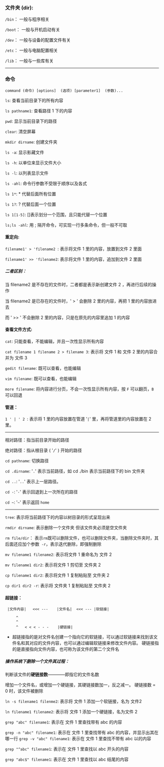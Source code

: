 ### 文件夹 (dir):

`/bin`： 一般与程序相关

`/boot`： 一般与开机启动有关

`/dev`： 一般与设备的配置文件有关

`/etc`： 一般与电脑配置相关

`/lib`： 一般与一些库有关

---

### 命令

`command (命令) [options]  (选项) [parameter1]  (参数)...`

`ls`: 查看当前目录下的所有内容

`ls pathname1`: 查看路径 1 下的内容

`pwd`: 显示当前目录下的路径

`clear`: 清空屏幕

`mkdir dirname`: 创建文件夹

`ls -a`: 显示影藏文件

`ls -h`: 以单位来显示文件大小

`ls -l`: 以列表显示文件

`ls -ahl`: 命令行参数不受限于顺序以及各式

`ls 1*`: * 代替后面所有位置

`ls 1?`: ? 代替后面一个位置

`ls 1[1-5]`: []表示划分一个范围，且只能代替一个位置

`ls;ls -ahl`: 用 ; 隔开命令，可实现一行多条命令，但一般不可取

#### 重定向:

`filename1' > 'filename2 `: 表示将文件 1 里的内容，放置到文件 2 里面

`filename1' >> 'filename2`: 表示将文件 1 里的内容，追加到文件 2 里面

##### 二者区别：

当 filename2 是不存在的文件时，二者都是表示新创建文件 2 ，再进行后续的操作

当 filename2 是已存在的文件时，' > ' 会删除 2 里的内容，再把 1 里的内容放进去

而 ' >> ' 不会删除 2 里的内容，只是在原先的内容里追加 1 的内容

#### 查看文件方式:

`cat`: 只能查看，不能编辑，并且一次性显示所有内容

`cat filename 1 filename 2 > filename 3`: 表示将 文件 1 和 文件 2 里的内容合并为 文件 3

`gedit filename`: 既可以查看，也能编辑

`vim filename`: 既可以查看，也能编辑

`more filename`: 将内容进行分页，不会一次性显示所有内容，按 `F` 可以翻页，`B` 可以回退

#### 管道：

`1 ' | ' 2 `: 表示将 1 里的内容放置在管道 '` | `' 里，再将管道里的内容放置在 2 里。

---

相对路径：指当前目录开始的路径

绝对路径：指从根目录 ( '` / `' ) 开始的路径

`cd pathname`: 切换路径

`cd .dirname`: '` . `' 表示当前路径，如 cd ./bin 表示当前路径下的 bin 文件夹

`cd ..`: '` .. `' 表示上一层路径。

`cd -`: '` - `' 表示回退到上一次所在的路径

`cd ~`: '` ~ `' 表示返回 `home`

---

`tree`: 表示将当前路径下的内容以树目录的形式呈现出来

`rmdir dirname`: 表示删除一个文件夹 但该文件夹必须是空文件夹

`rm file/dir`： 表示` rm `既可以删除文件，也可以删除文件夹，当删除文件夹时，其后面还应加个参数` -r`，表示迭代删除，即强制删除

`mv filename1 filename2`: 表示将文件 1 重命名为 文件 2

`mv filename1 dir2`: 表示将文件 1 剪切至 文件夹 2

`cp filename1 dir2`: 表示将文件 1 复制粘贴至 文件夹 2

`cp dir1 dir2 -r`: 表示将 文件夹 1 复制粘贴至 文件夹 2

#### 超链接：

     |文件内容|   <<< ---    |文件名|  <<< --- |软链接|

         ^
         ^
         ^   < < < - - -    |硬链接|

* 超链接指的是对文件名创建一个指向它的软链接，可以通过软链接来找到该文件名和其对应的文件内容，也可以通过编辑软链接来修改文件内容。
硬链接指的是直接指向文件内容，也可称为该文件的第二个文件名

##### 操作系统下删除一个文件其过程：

判断该文件的**硬链接数**————即指它的文件名数

增加一个文件名，或增加一个硬链接，其硬链接数加一，反之减一。
硬链接数 = 0 时，该文件被删除

`ln -s filename1 filenme2`: 表示将 文件 1 添加一个软链接，名为 文件2

`ln filename1 filename2`: 表示将 文件 1 添加一个硬链接，名为文件 2

`grep "abc" filename1`: 表示在 文件 1 里查找带有 abc 的内容

`grep -n "abc" filename1`: 表示在 文件 1 里查找带有 abc 的内容，并显示出其在哪一行
`grep -v "abc" filename1`: 表示在 文件 1 里查找不带有 abc 以的内容

`grep "^abc" filename1`: 表示在 文件 1 里查找以 abc 开头的内容

`grep "abc$" filename1`: 表示在 文件 1 里查找以 abc 结尾的内容
